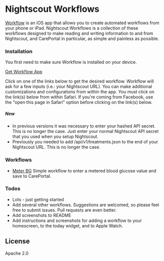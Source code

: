 # Nightscout Workflows

[Workflow] is an iOS app that allows you to create automated workflows from your phone or iPad. Nightscout Workflows is a collection of these workflows designed to make reading and writing information to and from Nightscout, and CarePortal in particular, as simple and painless as possible.

### Installation
You first need to make sure Workflow is installed on your device. 

[Get Workflow App]

Click on one of the links below to get the desired workflow. Workflow will ask for a few inputs (i.e.: your Nightscout URL). You can make additional customizations and configurations from within the app. You must click on the link(s) below from within Safari. If you're coming from Facebook, use the "open this page in Safari" option before clicking on the link(s) below. 

##### New
 - In previous versions it was necessary to enter your hashed API secret. This is no longer the case. Just enter your normal Nightscout API secret that you used when you setup Nightscout.
 - Previously you needed to add /api/v1/treatments.json to the end of your Nightscout URL. This is no longer the case. 

### Workflows
 - [Meter BG] Simple workflow to enter a metered blood glucose value and save to CarePortal.

### Todos

 - Lots - just getting started
 - Add several other workflows. Suggestions are welcomed, so please feel free to submit issues. Pull requests are even better.
 - Add screenshots to README
 - Add instructions and screenshots for adding a workflow to your homescreen, to the today widget, and to Apple Watch. 


License
----
Apache 2.0

[Workflow]: http://workflow.is/
[Get Workflow App]: http://workflow.is/download
[Meter BG]: https://github.com/ella7/nightscout-workflows/raw/master/workflows/Meter%20BG.wflow
[OpenAPS Documentation]: http://openaps.readthedocs.io/en/latest/docs/Customize-Iterate/ifttt-integration.html#ifttt-setup-for-phones
